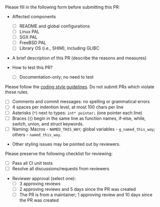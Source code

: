Please fill in the following form before submitting this PR:

- Affected components
    - [ ] README and global configurations
    - [ ] Linux PAL
    - [ ] SGX PAL
    - [ ] FreeBSD PAL
    - [ ] Library OS (i.e., SHIM), including GLIBC

- A brief description of this PR (describe the reasons and measures)




- How to test this PR?
    - [ ] Documentation-only; no need to test




Please follow the [coding style guidelines](CODESTYLE.md). Do not submit PRs which violate these rules.
- [ ] Comments and commit messages: no spelling or grammatical errors
- [ ] 4 spaces per indention level, at most 100 chars per line
- [ ] Asterisks (`*`) next to types: `int* pointer;` (one pointer each line)
- [ ] Braces (`{`) begin in the same line as function names, if-else, while, switch, union, and struct keywords.
- [ ] Naming: Macros - `NAMED_THIS_WAY`; global variables - `g_named_this_way`; others - `named_this_way`.
- Other styling issues may be pointed out by reviewers.


Please preserve the following checklist for reviewing:

- [ ] Pass all CI unit tests
- [ ] Resolve all discussions/requests from reviewers
- Reviewer approval (select one):
    - [ ] 3 approving reviews
    - [ ] 2 approving reviews and 5 days since the PR was created
    - [ ] The PR is from a maintainer; 1 approving review and 10 days since the PR was created
